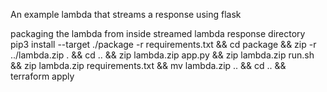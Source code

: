 An example lambda that streams a response using flask


packaging the lambda
from inside streamed lambda response directory
  pip3 install --target ./package -r requirements.txt  && cd package && zip -r ../lambda.zip . && cd .. && zip lambda.zip app.py && zip lambda.zip run.sh && zip lambda.zip requirements.txt && mv lambda.zip .. && cd .. && terraform apply 